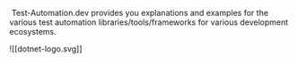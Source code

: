  Test-Automation.dev provides you explanations and examples for the various test automation libraries/tools/frameworks for various development ecosystems.


![[dotnet-logo.svg]]